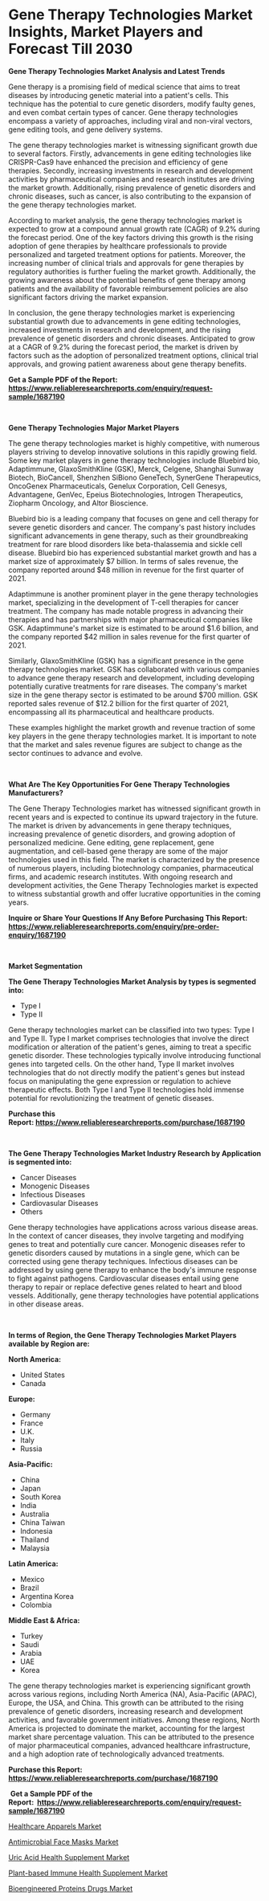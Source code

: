 <p><h1>Gene Therapy Technologies Market Insights, Market Players and Forecast Till 2030</h1></p><p><strong>Gene Therapy Technologies Market Analysis and Latest Trends</strong></p>
<p><p>Gene therapy is a promising field of medical science that aims to treat diseases by introducing genetic material into a patient's cells. This technique has the potential to cure genetic disorders, modify faulty genes, and even combat certain types of cancer. Gene therapy technologies encompass a variety of approaches, including viral and non-viral vectors, gene editing tools, and gene delivery systems.</p><p>The gene therapy technologies market is witnessing significant growth due to several factors. Firstly, advancements in gene editing technologies like CRISPR-Cas9 have enhanced the precision and efficiency of gene therapies. Secondly, increasing investments in research and development activities by pharmaceutical companies and research institutes are driving the market growth. Additionally, rising prevalence of genetic disorders and chronic diseases, such as cancer, is also contributing to the expansion of the gene therapy technologies market.</p><p>According to market analysis, the gene therapy technologies market is expected to grow at a compound annual growth rate (CAGR) of 9.2% during the forecast period. One of the key factors driving this growth is the rising adoption of gene therapies by healthcare professionals to provide personalized and targeted treatment options for patients. Moreover, the increasing number of clinical trials and approvals for gene therapies by regulatory authorities is further fueling the market growth. Additionally, the growing awareness about the potential benefits of gene therapy among patients and the availability of favorable reimbursement policies are also significant factors driving the market expansion.</p><p>In conclusion, the gene therapy technologies market is experiencing substantial growth due to advancements in gene editing technologies, increased investments in research and development, and the rising prevalence of genetic disorders and chronic diseases. Anticipated to grow at a CAGR of 9.2% during the forecast period, the market is driven by factors such as the adoption of personalized treatment options, clinical trial approvals, and growing patient awareness about gene therapy benefits.</p></p>
<p><strong>Get a Sample PDF of the Report:&nbsp; <a href="https://www.reliableresearchreports.com/enquiry/request-sample/1687190">https://www.reliableresearchreports.com/enquiry/request-sample/1687190</a></strong></p>
<p>&nbsp;</p>
<p><strong>Gene Therapy Technologies Major Market Players</strong></p>
<p><p>The gene therapy technologies market is highly competitive, with numerous players striving to develop innovative solutions in this rapidly growing field. Some key market players in gene therapy technologies include Bluebird bio, Adaptimmune, GlaxoSmithKline (GSK), Merck, Celgene, Shanghai Sunway Biotech, BioCancell, Shenzhen SiBiono GeneTech, SynerGene Therapeutics, OncoGenex Pharmaceuticals, Genelux Corporation, Cell Genesys, Advantagene, GenVec, Epeius Biotechnologies, Introgen Therapeutics, Ziopharm Oncology, and Altor Bioscience.</p><p>Bluebird bio is a leading company that focuses on gene and cell therapy for severe genetic disorders and cancer. The company's past history includes significant advancements in gene therapy, such as their groundbreaking treatment for rare blood disorders like beta-thalassemia and sickle cell disease. Bluebird bio has experienced substantial market growth and has a market size of approximately $7 billion. In terms of sales revenue, the company reported around $48 million in revenue for the first quarter of 2021.</p><p>Adaptimmune is another prominent player in the gene therapy technologies market, specializing in the development of T-cell therapies for cancer treatment. The company has made notable progress in advancing their therapies and has partnerships with major pharmaceutical companies like GSK. Adaptimmune's market size is estimated to be around $1.6 billion, and the company reported $42 million in sales revenue for the first quarter of 2021.</p><p>Similarly, GlaxoSmithKline (GSK) has a significant presence in the gene therapy technologies market. GSK has collaborated with various companies to advance gene therapy research and development, including developing potentially curative treatments for rare diseases. The company's market size in the gene therapy sector is estimated to be around $700 million. GSK reported sales revenue of $12.2 billion for the first quarter of 2021, encompassing all its pharmaceutical and healthcare products.</p><p>These examples highlight the market growth and revenue traction of some key players in the gene therapy technologies market. It is important to note that the market and sales revenue figures are subject to change as the sector continues to advance and evolve.</p></p>
<p>&nbsp;</p>
<p><strong>What Are The Key Opportunities For Gene Therapy Technologies Manufacturers?</strong></p>
<p><p>The Gene Therapy Technologies market has witnessed significant growth in recent years and is expected to continue its upward trajectory in the future. The market is driven by advancements in gene therapy techniques, increasing prevalence of genetic disorders, and growing adoption of personalized medicine. Gene editing, gene replacement, gene augmentation, and cell-based gene therapy are some of the major technologies used in this field. The market is characterized by the presence of numerous players, including biotechnology companies, pharmaceutical firms, and academic research institutes. With ongoing research and development activities, the Gene Therapy Technologies market is expected to witness substantial growth and offer lucrative opportunities in the coming years.</p></p>
<p><strong>Inquire or Share Your Questions If Any Before Purchasing This Report: <a href="https://www.reliableresearchreports.com/enquiry/pre-order-enquiry/1687190">https://www.reliableresearchreports.com/enquiry/pre-order-enquiry/1687190</a></strong></p>
<p>&nbsp;</p>
<p><strong>Market Segmentation</strong></p>
<p><strong>The Gene Therapy Technologies Market Analysis by types is segmented into:</strong></p>
<p><ul><li>Type I</li><li>Type II</li></ul></p>
<p><p>Gene therapy technologies market can be classified into two types: Type I and Type II. Type I market comprises technologies that involve the direct modification or alteration of the patient's genes, aiming to treat a specific genetic disorder. These technologies typically involve introducing functional genes into targeted cells. On the other hand, Type II market involves technologies that do not directly modify the patient's genes but instead focus on manipulating the gene expression or regulation to achieve therapeutic effects. Both Type I and Type II technologies hold immense potential for revolutionizing the treatment of genetic diseases.</p></p>
<p><strong>Purchase this Report:&nbsp;<a href="https://www.reliableresearchreports.com/purchase/1687190">https://www.reliableresearchreports.com/purchase/1687190</a></strong></p>
<p>&nbsp;</p>
<p><strong>The Gene Therapy Technologies Market Industry Research by Application is segmented into:</strong></p>
<p><ul><li>Cancer Diseases</li><li>Monogenic Diseases</li><li>Infectious Diseases</li><li>Cardiovasular Diseases</li><li>Others</li></ul></p>
<p><p>Gene therapy technologies have applications across various disease areas. In the context of cancer diseases, they involve targeting and modifying genes to treat and potentially cure cancer. Monogenic diseases refer to genetic disorders caused by mutations in a single gene, which can be corrected using gene therapy techniques. Infectious diseases can be addressed by using gene therapy to enhance the body's immune response to fight against pathogens. Cardiovascular diseases entail using gene therapy to repair or replace defective genes related to heart and blood vessels. Additionally, gene therapy technologies have potential applications in other disease areas.</p></p>
<p>&nbsp;</p>
<p><strong>In terms of Region, the Gene Therapy Technologies Market Players available by Region are:</strong></p>
<p>
    <p> <strong> North America: </strong>
        <ul>
            <li>United States</li>
            <li>Canada</li>
        </ul>
        </p> 
    <p> <strong> Europe: </strong>
        <ul>
            <li>Germany</li>
            <li>France</li>
            <li>U.K.</li>
            <li>Italy</li>
            <li>Russia</li>
        </ul>
        </p> 
    <p> <strong> Asia-Pacific: </strong>
        <ul>
            <li>China</li>
            <li>Japan</li>
            <li>South Korea</li>
            <li>India</li>
            <li>Australia</li>
            <li>China Taiwan</li>
            <li>Indonesia</li>
            <li>Thailand</li>
            <li>Malaysia</li>
        </ul>
        </p> 
    <p> <strong> Latin America: </strong>
        <ul>
            <li>Mexico</li>
            <li>Brazil</li>
            <li>Argentina Korea</li>
            <li>Colombia</li>
        </ul>
        </p> 
    <p> <strong> Middle East & Africa: </strong>
        <ul>
            <li>Turkey</li>
            <li>Saudi</li>
            <li>Arabia</li>
            <li>UAE</li>
            <li>Korea</li>
        </ul>
    </p>
    </p>
<p><p>The gene therapy technologies market is experiencing significant growth across various regions, including North America (NA), Asia-Pacific (APAC), Europe, the USA, and China. This growth can be attributed to the rising prevalence of genetic disorders, increasing research and development activities, and favorable government initiatives. Among these regions, North America is projected to dominate the market, accounting for the largest market share percentage valuation. This can be attributed to the presence of major pharmaceutical companies, advanced healthcare infrastructure, and a high adoption rate of technologically advanced treatments.</p></p>
<p><strong>Purchase this Report: <a href="https://www.reliableresearchreports.com/purchase/1687190">https://www.reliableresearchreports.com/purchase/1687190</a></strong></p>
<p>&nbsp;<strong>Get a Sample PDF of the Report:&nbsp;&nbsp;<a href="https://www.reliableresearchreports.com/enquiry/request-sample/1687190">https://www.reliableresearchreports.com/enquiry/request-sample/1687190</a></strong></p>
<p><strong></strong></p>
<p><p><a href="https://medium.com/@beaugrant15/healthcare-apparels-market-size-reveals-the-best-marketing-channels-in-global-industry-52a3bddf8c04">Healthcare Apparels Market</a></p><p><a href="https://medium.com/@audieyost1952/antimicrobial-face-masks-market-size-market-outlook-and-market-forecast-2023-to-2030-c7c809d62e79">Antimicrobial Face Masks Market</a></p><p><a href="https://github.com/ChiragRp1/Market-Research-Report-List-1/blob/main/uric-acid-health-supplement-market.md">Uric Acid Health Supplement Market</a></p><p><a href="https://github.com/ChiragRP21/Market-Research-Report-List-1/blob/main/plant-based-immune-health-supplement-market.md">Plant-based Immune Health Supplement Market</a></p><p><a href="https://www.linkedin.com/pulse/bioengineered-proteins-drugs-market-size-growth-forecast-from/">Bioengineered Proteins Drugs Market</a></p></p>